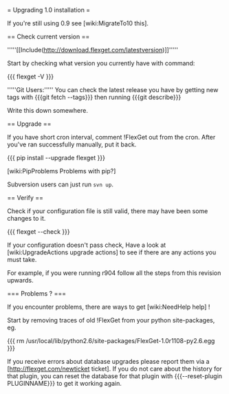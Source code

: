 = Upgrading 1.0 installation =

If you're still using 0.9 see [wiki:MigrateTo10 this].

== Check current version ==

'''''[[Include(http://download.flexget.com/latestversion)]]'''''

Start by checking what version you currently have with command:

{{{
flexget -V
}}}

'''''Git Users:''''' You can check the latest release you have by getting new tags with {{{git fetch --tags}}} then running {{{git describe}}}

Write this down somewhere.

== Upgrade ==

If you have short cron interval, comment !FlexGet out from the cron. After you've ran successfully manually, put it back.

{{{
pip install --upgrade flexget
}}}

[wiki:PipProblems Problems with pip?]

Subversion users can just run `svn up`.

== Verify ==

Check if your configuration file is still valid, there may have been some changes to it.

{{{
flexget --check
}}}

If your configuration doesn't pass check, Have a look at [wiki:UpgradeActions upgrade actions] to see if there are any actions you must take. 

For example, if you were running r904 follow all the steps from this revision upwards.

=== Problems ? ===

If you encounter problems, there are ways to get [wiki:NeedHelp help] !

Start by removing traces of old !FlexGet from your python site-packages, eg.

{{{
rm /usr/local/lib/python2.6/site-packages/FlexGet-1.0r1108-py2.6.egg
}}}

If you receive errors about database upgrades please report them via a [http://flexget.com/newticket ticket]. If you do not care about the history for that plugin, you can reset the database for that plugin with {{{--reset-plugin PLUGINNAME}}} to get it working again.